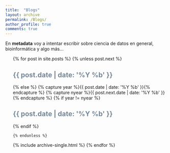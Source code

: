```yaml
---
title:  "Blogs"
layout: archive
permalink: /Blogs/
author_profile: true
comments: true
---
```


En **metadata** voy a intentar escribir sobre ciencia de datos en general,  bioinformática y algo más...


<ul>
  {% for post in site.posts %}
    {% unless post.next %}
      <font color="#778899"><h2>{{ post.date | date: '%Y %b' }}</h2></font>
    {% else %}
      {% capture year %}{{ post.date | date: '%Y %b' }}{% endcapture %}
      {% capture nyear %}{{ post.next.date | date: '%Y %b' }}{% endcapture %}
      {% if year != nyear %}
        <font color="#778899"><h2>{{ post.date | date: '%Y %b' }}</h2></font>
      {% endif %}

    {% endunless %}
   {% include archive-single.html %}
  {% endfor %}
</ul>

